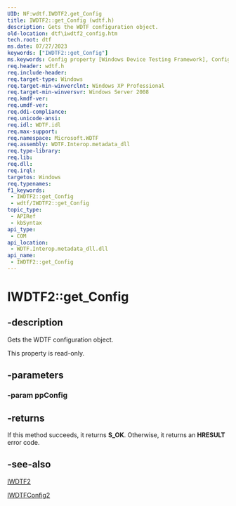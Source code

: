 ```yaml
---
UID: NF:wdtf.IWDTF2.get_Config
title: IWDTF2::get_Config (wdtf.h)
description: Gets the WDTF configuration object.
old-location: dtf\iwdtf2_config.htm
tech.root: dtf
ms.date: 07/27/2023
keywords: ["IWDTF2::get_Config"]
ms.keywords: Config property [Windows Device Testing Framework], Config property [Windows Device Testing Framework],IWDTF2 interface, IWDTF2 interface [Windows Device Testing Framework],Config property, IWDTF2.Config, IWDTF2.get_Config, IWDTF2::Config, IWDTF2::get_Config, Microsoft.WDTF.IWDTF2.Config, Microsoft::WDTF::IWDTF2::Config, dtf.iwdtf2_config, get_Config, wdtf/IWDTF2::Config, wdtf/IWDTF2::get_Config
req.header: wdtf.h
req.include-header: 
req.target-type: Windows
req.target-min-winverclnt: Windows XP Professional
req.target-min-winversvr: Windows Server 2008
req.kmdf-ver: 
req.umdf-ver: 
req.ddi-compliance: 
req.unicode-ansi: 
req.idl: WDTF.idl
req.max-support: 
req.namespace: Microsoft.WDTF
req.assembly: WDTF.Interop.metadata_dll
req.type-library: 
req.lib: 
req.dll: 
req.irql: 
targetos: Windows
req.typenames: 
f1_keywords:
 - IWDTF2::get_Config
 - wdtf/IWDTF2::get_Config
topic_type:
 - APIRef
 - kbSyntax
api_type:
 - COM
api_location:
 - WDTF.Interop.metadata_dll.dll
api_name:
 - IWDTF2::get_Config
---
```


# IWDTF2::get_Config

## -description

Gets the WDTF configuration object.

This property is read-only.

## -parameters

### -param ppConfig

## -returns

If this method succeeds, it returns **S_OK**. Otherwise, it returns an **HRESULT** error code.

## -see-also

<a href="/windows-hardware/drivers/ddi/wdtf/nn-wdtf-iwdtf2">IWDTF2</a>

<a href="/windows-hardware/drivers/ddi/wdtf/nn-wdtf-iwdtfconfig2">IWDTFConfig2</a>
